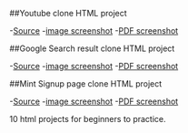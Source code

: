 
##Youtube clone HTML project

-[Source](https://dancarl857.github.io/youtube-clone/)
-[image screenshot]()
-[PDF screenshot]()

##Google Search result clone HTML project

-[Source](https://htmlpreview.github.io/?https://github.com/itsmhuang/google-searchpage/blob/master/results.html)
-[image screenshot]()
-[PDF screenshot]()

##Mint Signup page clone HTML project

-[Source](https://ikraamg.github.io/Mint-SignUp-Replica/)
-[image screenshot]()
-[PDF screenshot]()

10 html projects for beginners to practice.
